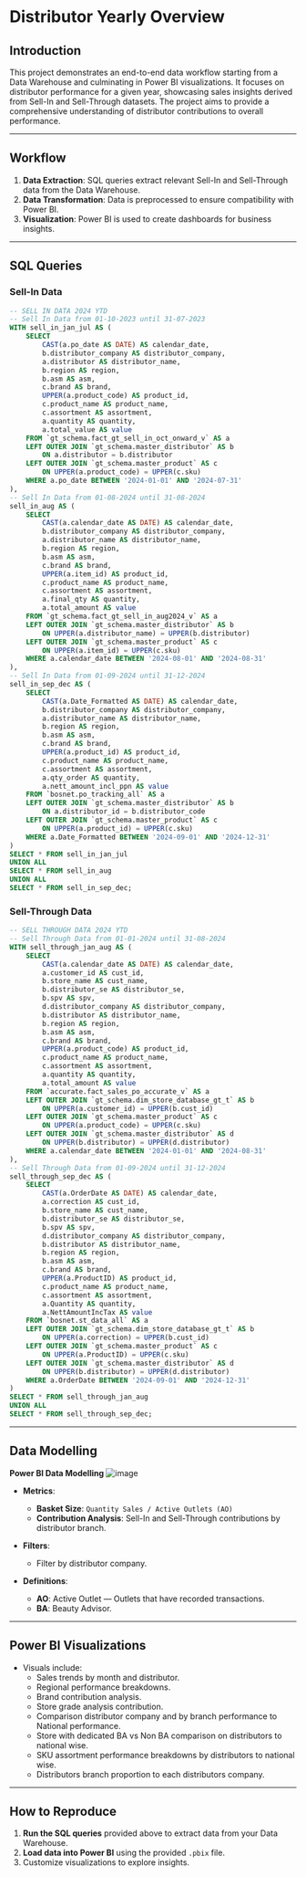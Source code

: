 # Distributor Yearly Overview

## Introduction
This project demonstrates an end-to-end data workflow starting from a Data Warehouse and culminating in Power BI visualizations. It focuses on distributor performance for a given year, showcasing sales insights derived from Sell-In and Sell-Through datasets. The project aims to provide a comprehensive understanding of distributor contributions to overall performance.

---

## Workflow
1. **Data Extraction**: SQL queries extract relevant Sell-In and Sell-Through data from the Data Warehouse.
2. **Data Transformation**: Data is preprocessed to ensure compatibility with Power BI.
3. **Visualization**: Power BI is used to create dashboards for business insights.

---

## SQL Queries
### Sell-In Data
```sql
-- SELL IN DATA 2024 YTD
-- Sell In Data from 01-10-2023 until 31-07-2023
WITH sell_in_jan_jul AS (
    SELECT
        CAST(a.po_date AS DATE) AS calendar_date,
        b.distributor_company AS distributor_company,
        a.distributor AS distributor_name,
        b.region AS region,
        b.asm AS asm,
        c.brand AS brand,
        UPPER(a.product_code) AS product_id,
        c.product_name AS product_name,
        c.assortment AS assortment,
        a.quantity AS quantity,
        a.total_value AS value
    FROM `gt_schema.fact_gt_sell_in_oct_onward_v` AS a
    LEFT OUTER JOIN `gt_schema.master_distributor` AS b
        ON a.distributor = b.distributor
    LEFT OUTER JOIN `gt_schema.master_product` AS c
        ON UPPER(a.product_code) = UPPER(c.sku)
    WHERE a.po_date BETWEEN '2024-01-01' AND '2024-07-31'
),
-- Sell In Data from 01-08-2024 until 31-08-2024
sell_in_aug AS (
    SELECT
        CAST(a.calendar_date AS DATE) AS calendar_date,
        b.distributor_company AS distributor_company,
        a.distributor_name AS distributor_name,
        b.region AS region,
        b.asm AS asm,
        c.brand AS brand,
        UPPER(a.item_id) AS product_id,
        c.product_name AS product_name,
        c.assortment AS assortment,
        a.final_qty AS quantity,
        a.total_amount AS value
    FROM `gt_schema.fact_gt_sell_in_aug2024_v` AS a
    LEFT OUTER JOIN `gt_schema.master_distributor` AS b
        ON UPPER(a.distributor_name) = UPPER(b.distributor)
    LEFT OUTER JOIN `gt_schema.master_product` AS c
        ON UPPER(a.item_id) = UPPER(c.sku)
    WHERE a.calendar_date BETWEEN '2024-08-01' AND '2024-08-31'
),
-- Sell In Data from 01-09-2024 until 31-12-2024
sell_in_sep_dec AS (
    SELECT
        CAST(a.Date_Formatted AS DATE) AS calendar_date,
        b.distributor_company AS distributor_company,
        a.distributor_name AS distributor_name,
        b.region AS region,
        b.asm AS asm,
        c.brand AS brand,
        UPPER(a.product_id) AS product_id,
        c.product_name AS product_name,
        c.assortment AS assortment,
        a.qty_order AS quantity,
        a.nett_amount_incl_ppn AS value
    FROM `bosnet.po_tracking_all` AS a
    LEFT OUTER JOIN `gt_schema.master_distributor` AS b
        ON a.distributor_id = b.distributor_code
    LEFT OUTER JOIN `gt_schema.master_product` AS c
        ON UPPER(a.product_id) = UPPER(c.sku)
    WHERE a.Date_Formatted BETWEEN '2024-09-01' AND '2024-12-31'
)
SELECT * FROM sell_in_jan_jul
UNION ALL
SELECT * FROM sell_in_aug
UNION ALL
SELECT * FROM sell_in_sep_dec;
```

### Sell-Through Data
```sql
-- SELL THROUGH DATA 2024 YTD
-- Sell Through Data from 01-01-2024 until 31-08-2024
WITH sell_through_jan_aug AS (
    SELECT
        CAST(a.calendar_date AS DATE) AS calendar_date,
        a.customer_id AS cust_id,
        b.store_name AS cust_name,
        b.distributor_se AS distributor_se,
        b.spv AS spv,
        d.distributor_company AS distributor_company,
        b.distributor AS distributor_name,
        b.region AS region,
        b.asm AS asm,
        c.brand AS brand,
        UPPER(a.product_code) AS product_id,
        c.product_name AS product_name,
        c.assortment AS assortment,
        a.quantity AS quantity,
        a.total_amount AS value
    FROM `accurate.fact_sales_po_accurate_v` AS a
    LEFT OUTER JOIN `gt_schema.dim_store_database_gt_t` AS b
        ON UPPER(a.customer_id) = UPPER(b.cust_id)
    LEFT OUTER JOIN `gt_schema.master_product` AS c
        ON UPPER(a.product_code) = UPPER(c.sku)
    LEFT OUTER JOIN `gt_schema.master_distributor` AS d
        ON UPPER(b.distributor) = UPPER(d.distributor)
    WHERE a.calendar_date BETWEEN '2024-01-01' AND '2024-08-31'
),
-- Sell Through Data from 01-09-2024 until 31-12-2024
sell_through_sep_dec AS (
    SELECT
        CAST(a.OrderDate AS DATE) AS calendar_date,
        a.correction AS cust_id,
        b.store_name AS cust_name,
        b.distributor_se AS distributor_se,
        b.spv AS spv,
        d.distributor_company AS distributor_company,
        b.distributor AS distributor_name,
        b.region AS region,
        b.asm AS asm,
        c.brand AS brand,
        UPPER(a.ProductID) AS product_id,
        c.product_name AS product_name,
        c.assortment AS assortment,
        a.Quantity AS quantity,
        a.NettAmountIncTax AS value
    FROM `bosnet.st_data_all` AS a
    LEFT OUTER JOIN `gt_schema.dim_store_database_gt_t` AS b
        ON UPPER(a.correction) = UPPER(b.cust_id)
    LEFT OUTER JOIN `gt_schema.master_product` AS c
        ON UPPER(a.ProductID) = UPPER(c.sku)
    LEFT OUTER JOIN `gt_schema.master_distributor` AS d
        ON UPPER(b.distributor) = UPPER(d.distributor)
    WHERE a.OrderDate BETWEEN '2024-09-01' AND '2024-12-31'
)
SELECT * FROM sell_through_jan_aug
UNION ALL
SELECT * FROM sell_through_sep_dec;
```

---

## Data Modelling
**Power BI Data Modelling**
![image](https://github.com/user-attachments/assets/96352205-6013-4f33-b344-6129b0fd4613)

- **Metrics**:
  - **Basket Size**: `Quantity Sales / Active Outlets (AO)`
  - **Contribution Analysis**: Sell-In and Sell-Through contributions by distributor branch.

- **Filters**:
  - Filter by distributor company.
  
- **Definitions**:
  - **AO**: Active Outlet — Outlets that have recorded transactions.
  - **BA**: Beauty Advisor.

---

## Power BI Visualizations
- Visuals include:
  - Sales trends by month and distributor.
  - Regional performance breakdowns.
  - Brand contribution analysis.
  - Store grade analysis contribution.
  - Comparison distributor company and  by branch performance to National performance.
  - Store with dedicated BA vs Non BA comparison on distributors to national wise.
  - SKU assortment performance breakdowns by distributors to national wise.
  - Distributors branch proportion to each distributors company.
 


---

## How to Reproduce
1. **Run the SQL queries** provided above to extract data from your Data Warehouse.
2. **Load data into Power BI** using the provided `.pbix` file.
3. Customize visualizations to explore insights.

